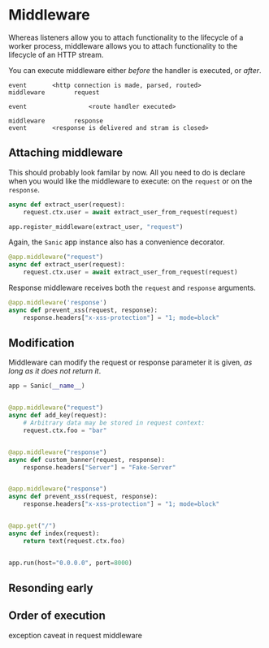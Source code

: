 # Middleware

Whereas listeners allow you to attach functionality to the lifecycle of a worker process, middleware allows you to attach functionality to the lifecycle of an HTTP stream.

You can execute middleware either _before_ the handler is executed, or _after_.

```text
event       <http connection is made, parsed, routed>
middleware        request

event                 <route handler executed>

middleware        response
event       <response is delivered and stram is closed>
```

## Attaching middleware

<!-- panels:start -->
<!-- div:left-panel -->
This should probably look familar by now. All you need to do is declare when you would like the middleware to execute: on the `request` or on the `response`.
<!-- div:right-panel -->
```python
async def extract_user(request):
    request.ctx.user = await extract_user_from_request(request)

app.register_middleware(extract_user, "request")
```
<!-- panels:end -->

<!-- panels:start -->
<!-- div:left-panel -->
Again, the `Sanic` app instance also has a convenience decorator.
<!-- div:right-panel -->
```python
@app.middleware("request")
async def extract_user(request):
    request.ctx.user = await extract_user_from_request(request)
```
<!-- panels:end -->

<!-- panels:start -->
<!-- div:left-panel -->
Response middleware receives both the `request` and `response` arguments.
<!-- div:right-panel -->
```python
@app.middleware('response')
async def prevent_xss(request, response):
    response.headers["x-xss-protection"] = "1; mode=block"
```
<!-- panels:end -->

## Modification

<!-- panels:start -->
<!-- div:left-panel -->
Middleware can modify the request or response parameter it is given, _as long as it does not return it_.
<!-- div:right-panel -->
```python
app = Sanic(__name__)


@app.middleware("request")
async def add_key(request):
    # Arbitrary data may be stored in request context:
    request.ctx.foo = "bar"


@app.middleware("response")
async def custom_banner(request, response):
    response.headers["Server"] = "Fake-Server"


@app.middleware("response")
async def prevent_xss(request, response):
    response.headers["x-xss-protection"] = "1; mode=block"


@app.get("/")
async def index(request):
    return text(request.ctx.foo)


app.run(host="0.0.0.0", port=8000)
```
<!-- panels:end -->

## Resonding early

## Order of execution

exception caveat in request middleware
